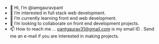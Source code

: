 - 👋 Hi, I’m @iamgauravpant
- 👀 I’m interested in full stack web development.
- 🌱 I’m currently learning front end web development.
- 💞️ I’m looking to collaborate on front end development projects.
- 📫 How to reach me ... pantgaurav31@gmail.com is my email ID . Send me an e-mail if you are interested in making projects.

<!---
iamgauravpant/iamgauravpant is a ✨ special ✨ repository because its `README.md` (this file) appears on your GitHub profile.
You can click the Preview link to take a look at your changes.
--->
